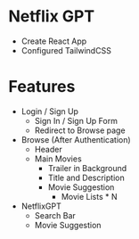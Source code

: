 # Netflix GPT
- Create React App
- Configured TailwindCSS

# Features
- Login / Sign Up
    - Sign In / Sign Up Form
    - Redirect to Browse page
- Browse (After Authentication)
    - Header
    - Main Movies
        - Trailer in Background
        - Title and Description
        - Movie Suggestion
            - Movie Lists * N
- NetflixGPT
    - Search Bar
    - Movie Suggestion